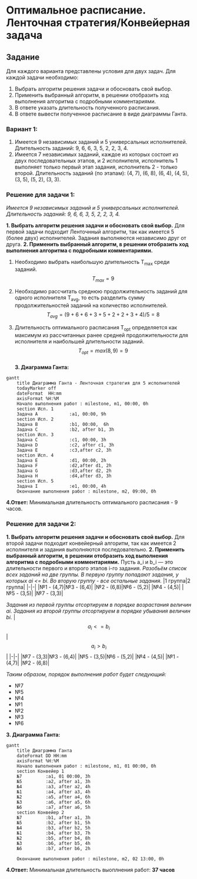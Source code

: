 # Оптимальное расписание. Ленточная стратегия/Конвейерная задача
## Задание
Для каждого варианта представлены условия для двух задач. Для каждой задачи необходимо: 
1. Выбрать алгоритм решения задачи и обосновать свой выбор.
2. Применить выбранный алгоритм, в решении отобразить ход выполнения алгоритма с подробными комментариями.
3. В ответе указать длительность полученного расписания.
4. В ответе вывести полученное расписание в виде диаграммы Ганта.

### Вариант 1:
1. Имеется 9 независимых заданий и 5 универсальных исполнителей. Длительность заданий: 9, 6, 6, 3, 5, 2, 2, 3, 4.
2. Имеется 7 независимых заданий, каждое из которых состоит из двух последовательных этапов, и 2 исполнителя, исполнитель 1 выполняет только первый этап задания, исполнитель 2 - только второй. Длительность заданий (по этапам): (4, 7), (6, 8), (6, 4), (4, 5), (3, 5), (5, 2), (3, 3).

### Решение для задачи 1:

*Имеется 9 независимых заданий и 5 универсальных исполнителей. Длительность заданий: 9, 6, 6, 3, 5, 2, 2, 3, 4.*

**1. Выбрать алгоритм решения задачи и обосновать свой выбор.**
Для первой задачи подходит Ленточнный алгоритм, так как имеется 5 (более двух) исполнителей. Задания выполняются независимо друг от друга.
**2. Применить выбранный алгоритм, в решении отобразить ход выполнения алгоритма с подробными комментариями.**
1. Необходимо выбрать наибольшую длительность T<sub>max</sub> среди заданий.    
$$T_{max} = 9$$  
2. Необходимо рассчитать среднюю продолжительность заданий для одного исполнителя T<sub>avg</sub>, то есть разделить сумму продолжительностей заданий на количество исполнителей.  
$$T_{avg} = (9+6+6+3+5+2+2+3+4) / 5 = 8$$  

3. Длительность оптимального расписания T<sub>opt</sub> определяется как максимум из рассчитанных ранее средней продолжительности для исполнителя и наибольшей длительности заданий.  
$$T_{opt} = max(8,9)  = 9$$  
**3. Диаграмма Ганта:**
```mermaid
gantt
    title Диаграмма Ганта - Ленточная стратегия для 5 исполнителей
    todayMarker off
    dateFormat  HH:mm    
    axisFormat %H:%M
    Начало выполнения работ : milestone, m1, 00:00, 0h
    section Исп. 1
    Задача A            :a1, 00:00, 9h
    section Исп. 2
    Задача B            :b1, 00:00,  6h
    Задача C            :b2, after b1, 3h
    section Исп. 3
    Задача C            :c1, 00:00, 3h
    Задача D            :c2, after c1, 3h
    Задача E            :c3,after c2, 3h
    section Исп. 4
    Задача E            :d1, 00:00, 2h
    Задача F            :d2,after d1, 2h
    Задача G            :d3,after d2, 2h
    Задача H            :d4,after d3, 3h
    section Исп. 5
    Задача I            :e1, 00:00, 4h
    Окончание выполнения работ : milestone, m2, 09:00, 0h
```
**4.Ответ:**
Минимальная длительность оптимального расписания - 9 часов.

### Решение для задачи 2:
**1. Выбрать алгоритм решения задачи и обосновать свой выбор.**
Для второй задачи подходит конвейерный алгоритм, так как имеется 2 исполнителя и задания выполняются последовательно.
**2. Применить выбранный алгоритм, в решении отобразить ход выполнения алгоритма с подробными комментариями.**
Пусть a_i и b_i — это длительности первого и второго этапов i-го задания.
*Разобьём список всех заданий на две группы. В первую группу попадают задания, у которых аi <= bi. Во вторую группу - все остальные задания.*
|1 группа|2 группа|
|-|-|
|№1 - (4,7)|№3 - (6,4)|
|№2 - (6,8)|№6 - (5,2)|
|№4 - (4,5)|
|№5 - (3,5)|
|№7 - (3,3)|

*Задания из первой группы отсортируем в порядке возрастания величин аi. Задания из второй группы отсортируем в порядке убывания величин bi.*
|$${a_i} <= {b_i}$$|$${a_i} > {b_i}$$|
|-|-|
|№7 - (3,3)|№3 - (6,4)|
|№5 - (3,5)|№6 - (5,2)|
|№4 - (4,5)|
|№1 - (4,7)|
|№2 - (6,8)|

*Таким образом, порядок выполнения работ будет следующий:*
- №7
- №5
- №4
- №1
- №2
- №3
- №6

**3. Диаграмма Ганта:**
```mermaid
gantt
    title Диаграмма Ганта
    dateFormat DD HH:mm    
    axisFormat %H:%M
    Начало выполнения работ : milestone, m1, 01 00:00, 0h
    section Конвейер 1
    №7         :a1, 01 00:00, 3h
    №5         :a2, after a1, 3h
    №4         :a3, after a2, 4h
    №1         :a4, after a3, 4h
    №2         :a5, after a4, 6h
    №3         :a6, after a5, 6h
    №6         :a7, after a6, 5h
    section Конвейер 2
    №7         :b1, after a1, 3h
    №5         :b2, after b1, 5h
    №4         :b3, after b2, 5h
    №1         :b4, after b3, 7h
    №2         :b5, after b4, 8h
    №3         :b6, after b5, 4h
    №6         :b7, after b6, 2h

    Окончание выполнения работ : milestone, m2, 02 13:00, 0h
```
**4.Ответ:**
Минимальная длительность выоплнения работ: **37 часов**
